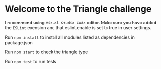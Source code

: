 # Welcome to the Triangle challenge

I recommend using `Visual Studio Code` editor. Make sure you have added the `ESLint` exension and that eslint.enable is set to true in user settings. 

Run `npm install` to install all modules listed as dependencies in package.json

Run `npm start` to check the triangle type

Run `npm test` to run tests
